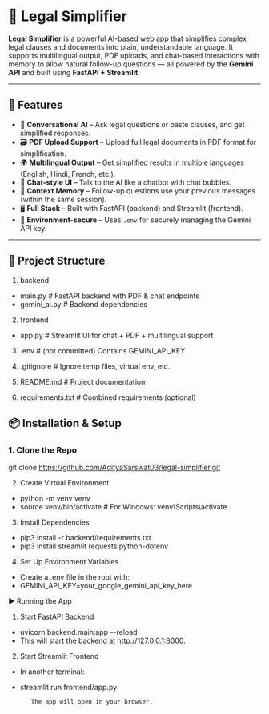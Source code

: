 # 📄 Legal Simplifier

**Legal Simplifier** is a powerful AI-based web app that simplifies complex legal clauses and documents into plain, understandable language. It supports multilingual output, PDF uploads, and chat-based interactions with memory to allow natural follow-up questions — all powered by the **Gemini API** and built using **FastAPI + Streamlit**.

---

## 🚀 Features

- 🧠 **Conversational AI** – Ask legal questions or paste clauses, and get simplified responses.
- 🗃️ **PDF Upload Support** – Upload full legal documents in PDF format for simplification.
- 🌍 **Multilingual Output** – Get simplified results in multiple languages (English, Hindi, French, etc.).
- 💬 **Chat-style UI** – Talk to the AI like a chatbot with chat bubbles.
- 🧾 **Context Memory** – Follow-up questions use your previous messages (within the same session).
- 🖥️ **Full Stack** – Built with FastAPI (backend) and Streamlit (frontend).
- 🔐 **Environment-secure** – Uses `.env` for securely managing the Gemini API key.

---

## 📁 Project Structure

1. backend
- main.py # FastAPI backend with PDF & chat endpoints
- gemini_ai.py # Backend dependencies

2. frontend
- app.py # Streamlit UI for chat + PDF + multilingual support

3. .env # (not committed) Contains GEMINI_API_KEY

4. .gitignore # Ignore temp files, virtual env, etc.

5. README.md # Project documentation

6. requirements.txt # Combined requirements (optional)


## 📦 Installation & Setup

### 1. Clone the Repo
git clone https://github.com/AdityaSarswat03/legal-simplifier.git


2. Create Virtual Environment
- python -m venv venv
- source venv/bin/activate  # For Windows: venv\Scripts\activate

3. Install Dependencies
- pip3 install -r backend/requirements.txt
- pip3 install streamlit requests python-dotenv

4. Set Up Environment Variables
- Create a .env file in the root with:
- GEMINI_API_KEY=your_google_gemini_api_key_here


▶️ Running the App
1. Start FastAPI Backend
- uvicorn backend.main:app --reload
- This will start the backend at http://127.0.0.1:8000.

2. Start Streamlit Frontend
- In another terminal:
- streamlit run frontend/app.py

         The app will open in your browser.